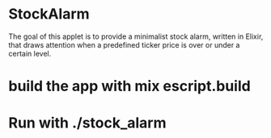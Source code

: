 # StockAlarm

The goal of this applet is to provide a minimalist stock alarm, written in Elixir, that draws attention when a predefined ticker price is over or under a certain level. 

 # build the app with mix escript.build 
 # Run with ./stock_alarm
